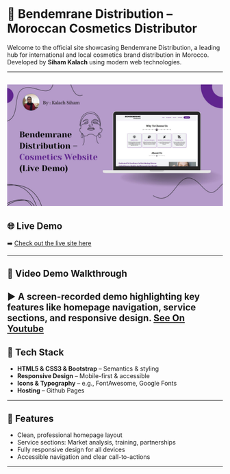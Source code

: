 # 💼 Bendemrane Distribution – Moroccan Cosmetics Distributor

Welcome to the official site showcasing Bendemrane Distribution, a leading hub for international and local cosmetics brand distribution in Morocco. Developed by **Siham Kalach** using modern web technologies.

---
![Website Preview](https://github.com/sihamkalach/Bendemrane-Distribution/blob/5811bbbdea9ca8fdb964d971f986e2e05267e162/beauty_brand.jpg)
---
## 🌐 Live Demo
➡️ [Check out the live site here](https://sihamkalach.github.io/Bendemrane-Distribution/)

---

## 🎥 Video Demo Walkthrough
▶️ A screen-recorded demo highlighting key features like homepage navigation, service sections, and responsive design.
[See On Youtube](https://youtu.be/jiFhyfjfdgk)
---

## 🚀 Tech Stack
- **HTML5 & CSS3  & Bootstrap** – Semantics & styling
- **Responsive Design** – Mobile-first & accessible
- **Icons & Typography** – e.g., FontAwesome, Google Fonts
- **Hosting** – Github Pages

---

## 📌 Features
- Clean, professional homepage layout
- Service sections: Market analysis, training, partnerships
- Fully responsive design for all devices
- Accessible navigation and clear call-to-actions

---
